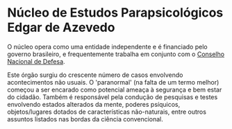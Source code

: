 # Núcleo de Estudos Parapsicológicos Edgar de Azevedo

O núcleo opera como uma entidade independente e é financiado pelo governo brasileiro, e frequentemente trabalha em conjunto com o [Conselho Nacional de Defesa](conselho_de_defesa/index.md).

Este órgão surgiu do crescente número de casos envolvendo acontecimentos não usuais. O 'paranormal' (na falta de um termo melhor) começou a ser encarado como potencial ameaça à segurança e bem estar do cidadão. Também é responsável pela condução de pesquisas e testes envolvendo estados alterados da mente, poderes psíquicos, objetos/lugares dotados de características não-naturais, entre outros assuntos listados nas bordas da ciência convencional.
